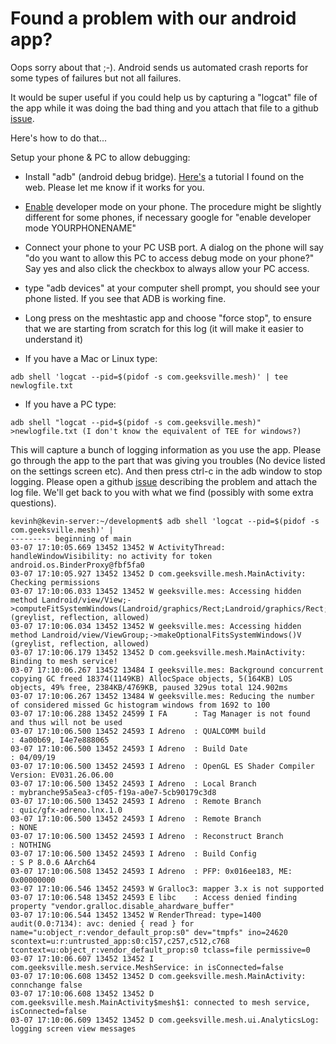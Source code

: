# Found a problem with our android app?

Oops sorry about that ;-).  Android sends us automated crash reports for some types of failures but not all failures. 

It would be super useful if you could help us by capturing a "logcat" file of the app while it was doing the bad thing and you attach that file to a github [issue](https://github.com/meshtastic/Meshtastic-Android/issues).

Here's how to do that...

Setup your phone & PC to allow debugging:

* Install "adb" (android debug bridge).  [Here's](https://lifehacker.com/the-easiest-way-to-install-androids-adb-and-fastboot-to-1586992378)
a tutorial I found on the web.  Please let me know if it works for you.
* [Enable](https://www.howtogeek.com/129728/how-to-access-the-developer-options-menu-and-enable-usb-debugging-on-android-4.2/) 
developer mode on your phone.  The procedure might be slightly different for some phones, if necessary google for "enable developer mode YOURPHONENAME"
* Connect your phone to your PC USB port.  A dialog on the phone will say "do you want to allow this PC to access debug mode on your phone?"  
Say yes and also click the checkbox to always allow your PC access.
* type "adb devices" at your computer shell prompt, you should see your phone listed.  If you see that ADB is working fine.

* Long press on the meshtastic app and choose "force stop", to ensure that we are starting from scratch for this log (it will make it easier to understand it)
* If you have a Mac or Linux type:
```
adb shell 'logcat --pid=$(pidof -s com.geeksville.mesh)' | tee newlogfile.txt
```

* If you have a PC type:
```
adb shell "logcat --pid=$(pidof -s com.geeksville.mesh)" >newlogfile.txt (I don't know the equivalent of TEE for windows?)
```

This will capture a bunch of logging information as you use the app.  Please go through the app to the part that was giving you troubles (No device listed on the settings screen etc).  And then press
ctrl-c in the adb window to stop logging.  Please open a github [issue](https://github.com/meshtastic/Meshtastic-Android/issues) describing the problem and attach the log file.  We'll get back to you with what we find (possibly with some extra questions).

```
kevinh@kevin-server:~/development$ adb shell 'logcat --pid=$(pidof -s com.geeksville.mesh)' | 
--------- beginning of main
03-07 17:10:05.669 13452 13452 W ActivityThread: handleWindowVisibility: no activity for token android.os.BinderProxy@fbf5fa0
03-07 17:10:05.927 13452 13452 D com.geeksville.mesh.MainActivity: Checking permissions
03-07 17:10:06.033 13452 13452 W geeksville.mes: Accessing hidden method Landroid/view/View;->computeFitSystemWindows(Landroid/graphics/Rect;Landroid/graphics/Rect;)Z (greylist, reflection, allowed)
03-07 17:10:06.034 13452 13452 W geeksville.mes: Accessing hidden method Landroid/view/ViewGroup;->makeOptionalFitsSystemWindows()V (greylist, reflection, allowed)
03-07 17:10:06.179 13452 13452 D com.geeksville.mesh.MainActivity: Binding to mesh service!
03-07 17:10:06.267 13452 13484 I geeksville.mes: Background concurrent copying GC freed 18374(1149KB) AllocSpace objects, 5(164KB) LOS objects, 49% free, 2384KB/4769KB, paused 329us total 124.902ms
03-07 17:10:06.267 13452 13484 W geeksville.mes: Reducing the number of considered missed Gc histogram windows from 1692 to 100
03-07 17:10:06.288 13452 24599 I FA      : Tag Manager is not found and thus will not be used
03-07 17:10:06.500 13452 24593 I Adreno  : QUALCOMM build                   : 4a00b69, I4e7e888065
03-07 17:10:06.500 13452 24593 I Adreno  : Build Date                       : 04/09/19
03-07 17:10:06.500 13452 24593 I Adreno  : OpenGL ES Shader Compiler Version: EV031.26.06.00
03-07 17:10:06.500 13452 24593 I Adreno  : Local Branch                     : mybranche95a5ea3-cf05-f19a-a0e7-5cb90179c3d8
03-07 17:10:06.500 13452 24593 I Adreno  : Remote Branch                    : quic/gfx-adreno.lnx.1.0
03-07 17:10:06.500 13452 24593 I Adreno  : Remote Branch                    : NONE
03-07 17:10:06.500 13452 24593 I Adreno  : Reconstruct Branch               : NOTHING
03-07 17:10:06.500 13452 24593 I Adreno  : Build Config                     : S P 8.0.6 AArch64
03-07 17:10:06.508 13452 24593 I Adreno  : PFP: 0x016ee183, ME: 0x00000000
03-07 17:10:06.546 13452 24593 W Gralloc3: mapper 3.x is not supported
03-07 17:10:06.548 13452 24593 E libc    : Access denied finding property "vendor.gralloc.disable_ahardware_buffer"
03-07 17:10:06.544 13452 13452 W RenderThread: type=1400 audit(0.0:7134): avc: denied { read } for name="u:object_r:vendor_default_prop:s0" dev="tmpfs" ino=24620 scontext=u:r:untrusted_app:s0:c157,c257,c512,c768 tcontext=u:object_r:vendor_default_prop:s0 tclass=file permissive=0
03-07 17:10:06.607 13452 13452 I com.geeksville.mesh.service.MeshService: in isConnected=false
03-07 17:10:06.608 13452 13452 D com.geeksville.mesh.MainActivity: connchange false
03-07 17:10:06.608 13452 13452 D com.geeksville.mesh.MainActivity$mesh$1: connected to mesh service, isConnected=false
03-07 17:10:06.609 13452 13452 D com.geeksville.mesh.ui.AnalyticsLog: logging screen view messages

```
